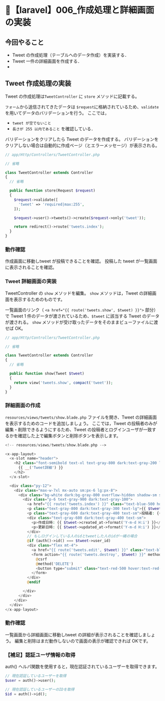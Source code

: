 # 🌸【laravel】006\_作成処理と詳細画面の実装


## 今回やること

- Tweet の作成処理（テーブルへのデータ作成）を実装する．
- Tweet 一件の詳細画面を作成する．
- 
## Tweet 作成処理の実装

Tweet の作成処理は`TweetController` に `store` メソッドに記載する。

`フォーム`から送信されてきたデータは `$request`に格納されているため、`validate` を用いてデータのバリデーションを行う。
ここでは，
- `tweet が空でないこと`
- `長さが 255 以内であること`
を確認している．

バリデーションをクリアしたら Tweet のデータを作成する。
バリデーションをクリアしない場合は自動的に作成ページ（とエラーメッセージ）が表示される。

```php
// app/Http/Controllers/TweetController.php

// 省略

class TweetController extends Controller
{
  // 省略

  public function store(Request $request)
  {
    $request->validate([
      'tweet' => 'required|max:255',
    ]);

    $request->user()->tweets()->create($request->only('tweet'));

    return redirect()->route('tweets.index');
  }
}
```

### 動作確認

作成画面に移動しtweet が投稿できることを確認。
投稿した tweet が一覧画面に表示されることを確認。

### Tweet 詳細画面の実装

TweetController の `show` メソッドを編集。
`show` メソッドは，Tweet の詳細画面を表示するためのものです。

一覧画面のリンク（ `<a href="{{ route('tweets.show', $tweet) }}">` 部分）で 
Tweet 1 件のデータが渡されているため、`$tweet` に該当する Tweet のデータが渡される。
`show` メソッドが受け取ったデータをそのままビューファイルに渡せば OK。


```php
// app/Http/Controllers/TweetController.php

// 省略

class TweetController extends Controller
{
  // 省略

  public function show(Tweet $tweet)
  {
    return view('tweets.show', compact('tweet'));
  }
}
```

### 詳細画面の作成

`resources/views/tweets/show.blade.php` ファイルを開き、Tweet の詳細画面を表示するためのコードを追加しましょう。
ここでは，Tweet の投稿者のみが編集・削除できるようにするため、Tweet の投稿者とログインユーザが一致するかを確認した上で編集ボタンと削除ボタンを表示します。

```php
<!-- resources/views/tweets/show.blade.php -->

<x-app-layout>
  <x-slot name="header">
    <h2 class="font-semibold text-xl text-gray-800 dark:text-gray-200 leading-tight">
      {{ __('Tweet詳細') }}
    </h2>
  </x-slot>

  <div class="py-12">
    <div class="max-w-7xl mx-auto sm:px-6 lg:px-8">
      <div class="bg-white dark:bg-gray-800 overflow-hidden shadow-sm sm:rounded-lg">
        <div class="p-6 text-gray-900 dark:text-gray-100">
          <a href="{{ route('tweets.index') }}" class="text-blue-500 hover:text-blue-700 mr-2">一覧に戻る</a>
          <p class="text-gray-800 dark:text-gray-300 text-lg">{{ $tweet->tweet }}</p>
          <p class="text-gray-600 dark:text-gray-400 text-sm">投稿者: {{ $tweet->user->name }}</p>
          <div class="text-gray-600 dark:text-gray-400 text-sm">
            <p>作成日時: {{ $tweet->created_at->format('Y-m-d H:i') }}</p>
            <p>更新日時: {{ $tweet->updated_at->format('Y-m-d H:i') }}</p>
          </div>
          // もしログインしている人のidとtweetした人のidが一緒の場合
          @if (auth()->id() === $tweet->user_id)
          <div class="flex mt-4">
            <a href="{{ route('tweets.edit', $tweet) }}" class="text-blue-500 hover:text-blue-700 mr-2">編集</a>
            <form action="{{ route('tweets.destroy', $tweet) }}" method="POST" onsubmit="return confirm('本当に削除しますか？');">
              @csrf
              @method('DELETE')
              <button type="submit" class="text-red-500 hover:text-red-700">削除</button>
            </form>
          </div>
          @endif

        </div>
      </div>
    </div>
  </div>
</x-app-layout>

```

### 動作確認
一覧画面から詳細画面に移動しtweet の詳細が表示されることを確認しましょう。
編集と削除はまだ動作しないので画面の表示が確認できれば OKです。

### 【補足】認証ユーザ情報の取得

auth() ヘルパ関数を使用すると，現在認証されているユーザーを取得できます。

```php
// 現在認証しているユーザーを取得
$user = auth()->user();

// 現在認証しているユーザーのIDを取得
$id = auth()->id();
```